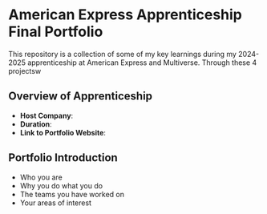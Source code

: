 # American Express Apprenticeship Final Portfolio

This repository is a collection of some of my key learnings during my 2024-2025 apprenticeship at American Express and Multiverse. Through these 4 projectsw

## Overview of Apprenticeship
- **Host Company**:
- **Duration**:
- **Link to Portfolio Website**:

## Portfolio Introduction
- Who you are
- Why you do what you do
- The teams you have worked on
- Your areas of interest
